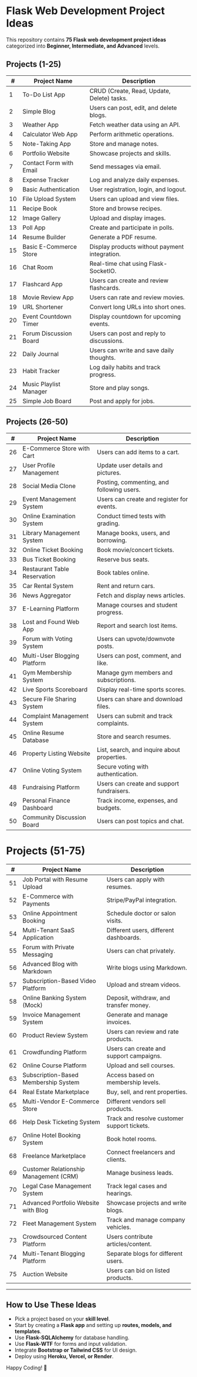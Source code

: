 # Flask Web Development Project Ideas

This repository contains **75 Flask web development project ideas** categorized into **Beginner, Intermediate, and Advanced** levels.

##  Projects (1-25)

| #  | Project Name | Description |
|----|-------------|------------|
| 1  | To-Do List App | CRUD (Create, Read, Update, Delete) tasks. |
| 2  | Simple Blog | Users can post, edit, and delete blogs. |
| 3  | Weather App | Fetch weather data using an API. |
| 4  | Calculator Web App | Perform arithmetic operations. |
| 5  | Note-Taking App | Store and manage notes. |
| 6  | Portfolio Website | Showcase projects and skills. |
| 7  | Contact Form with Email | Send messages via email. |
| 8  | Expense Tracker | Log and analyze daily expenses. |
| 9  | Basic Authentication | User registration, login, and logout. |
| 10 | File Upload System | Users can upload and view files. |
| 11 | Recipe Book | Store and browse recipes. |
| 12 | Image Gallery | Upload and display images. |
| 13 | Poll App | Create and participate in polls. |
| 14 | Resume Builder | Generate a PDF resume. |
| 15 | Basic E-Commerce Store | Display products without payment integration. |
| 16 | Chat Room | Real-time chat using Flask-SocketIO. |
| 17 | Flashcard App | Users can create and review flashcards. |
| 18 | Movie Review App | Users can rate and review movies. |
| 19 | URL Shortener | Convert long URLs into short ones. |
| 20 | Event Countdown Timer | Display countdown for upcoming events. |
| 21 | Forum Discussion Board | Users can post and reply to discussions. |
| 22 | Daily Journal | Users can write and save daily thoughts. |
| 23 | Habit Tracker | Log daily habits and track progress. |
| 24 | Music Playlist Manager | Store and play songs. |
| 25 | Simple Job Board | Post and apply for jobs. |

##  Projects (26-50)

| #  | Project Name | Description |
|----|-------------|------------|
| 26 | E-Commerce Store with Cart | Users can add items to a cart. |
| 27 | User Profile Management | Update user details and pictures. |
| 28 | Social Media Clone | Posting, commenting, and following users. |
| 29 | Event Management System | Users can create and register for events. |
| 30 | Online Examination System | Conduct timed tests with grading. |
| 31 | Library Management System | Manage books, users, and borrowing. |
| 32 | Online Ticket Booking | Book movie/concert tickets. |
| 33 | Bus Ticket Booking | Reserve bus seats. |
| 34 | Restaurant Table Reservation | Book tables online. |
| 35 | Car Rental System | Rent and return cars. |
| 36 | News Aggregator | Fetch and display news articles. |
| 37 | E-Learning Platform | Manage courses and student progress. |
| 38 | Lost and Found Web App | Report and search lost items. |
| 39 | Forum with Voting System | Users can upvote/downvote posts. |
| 40 | Multi-User Blogging Platform | Users can post, comment, and like. |
| 41 | Gym Membership System | Manage gym members and subscriptions. |
| 42 | Live Sports Scoreboard | Display real-time sports scores. |
| 43 | Secure File Sharing System | Users can share and download files. |
| 44 | Complaint Management System | Users can submit and track complaints. |
| 45 | Online Resume Database | Store and search resumes. |
| 46 | Property Listing Website | List, search, and inquire about properties. |
| 47 | Online Voting System | Secure voting with authentication. |
| 48 | Fundraising Platform | Users can create and support fundraisers. |
| 49 | Personal Finance Dashboard | Track income, expenses, and budgets. |
| 50 | Community Discussion Board | Users can post topics and chat. |

# Projects (51-75)

| #  | Project Name | Description |
|----|-------------|------------|
| 51 | Job Portal with Resume Upload | Users can apply with resumes. |
| 52 | E-Commerce with Payments | Stripe/PayPal integration. |
| 53 | Online Appointment Booking | Schedule doctor or salon visits. |
| 54 | Multi-Tenant SaaS Application | Different users, different dashboards. |
| 55 | Forum with Private Messaging | Users can chat privately. |
| 56 | Advanced Blog with Markdown | Write blogs using Markdown. |
| 57 | Subscription-Based Video Platform | Upload and stream videos. |
| 58 | Online Banking System (Mock) | Deposit, withdraw, and transfer money. |
| 59 | Invoice Management System | Generate and manage invoices. |
| 60 | Product Review System | Users can review and rate products. |
| 61 | Crowdfunding Platform | Users can create and support campaigns. |
| 62 | Online Course Platform | Upload and sell courses. |
| 63 | Subscription-Based Membership System | Access based on membership levels. |
| 64 | Real Estate Marketplace | Buy, sell, and rent properties. |
| 65 | Multi-Vendor E-Commerce Store | Different vendors sell products. |
| 66 | Help Desk Ticketing System | Track and resolve customer support tickets. |
| 67 | Online Hotel Booking System | Book hotel rooms. |
| 68 | Freelance Marketplace | Connect freelancers and clients. |
| 69 | Customer Relationship Management (CRM) | Manage business leads. |
| 70 | Legal Case Management System | Track legal cases and hearings. |
| 71 | Advanced Portfolio Website with Blog | Showcase projects and write blogs. |
| 72 | Fleet Management System | Track and manage company vehicles. |
| 73 | Crowdsourced Content Platform | Users contribute articles/content. |
| 74 | Multi-Tenant Blogging Platform | Separate blogs for different users. |
| 75 | Auction Website | Users can bid on listed products. |

---

## How to Use These Ideas  
- Pick a project based on your **skill level**.  
- Start by creating a **Flask app** and setting up **routes, models, and templates**.  
- Use **Flask-SQLAlchemy** for database handling.  
- Use **Flask-WTF** for forms and input validation.  
- Integrate **Bootstrap or Tailwind CSS** for UI design.  
- Deploy using **Heroku, Vercel, or Render**.  

Happy Coding! 🚀  
